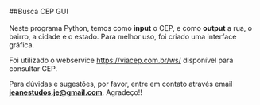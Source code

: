 ##Busca CEP GUI
<br><br>
Neste programa Python, temos como **input** o CEP, 
e como **output** a rua, o bairro, a cidade e o estado. 
Para melhor uso, foi criado uma interface gráfica.

Foi utilizado o webservice https://viacep.com.br/ws/
disponível para consultar CEP.

Para dúvidas e sugestões, por favor, entre em contato através
email <b><a>jeanestudos.je@gmail.com</a></b>. Agradeço!!